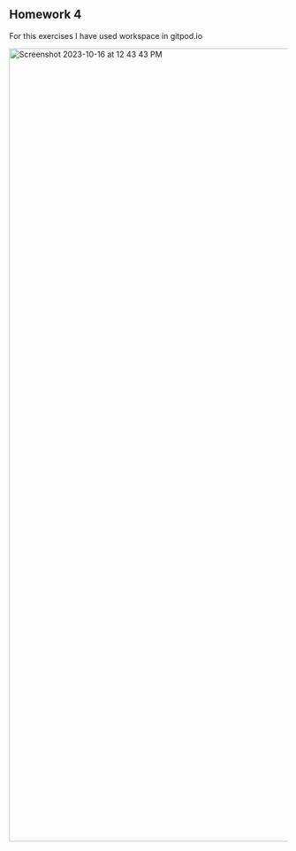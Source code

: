 ## Homework 4

For this exercises I have used workspace in gitpod.io

<img width="1433" alt="Screenshot 2023-10-16 at 12 43 43 PM" src="https://github.com/mansijoshi17/Zk-Bootcamp/assets/54347081/9f543440-b329-4fe9-9899-74204cb487c9">
